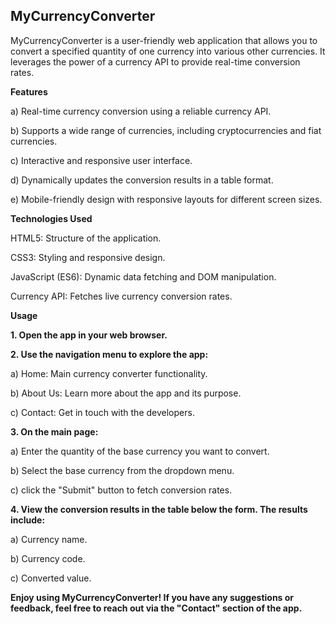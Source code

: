 ## MyCurrencyConverter

MyCurrencyConverter is a user-friendly web application that allows you to convert a specified quantity of one currency into various other currencies. It leverages the power of a currency API to provide real-time conversion rates.

**Features**

a) Real-time currency conversion using a reliable currency API.

b) Supports a wide range of currencies, including cryptocurrencies and fiat currencies.

c) Interactive and responsive user interface.

d) Dynamically updates the conversion results in a table format.

e) Mobile-friendly design with responsive layouts for different screen sizes.

**Technologies Used**

HTML5: Structure of the application.

CSS3: Styling and responsive design.

JavaScript (ES6): Dynamic data fetching and DOM manipulation.

Currency API: Fetches live currency conversion rates.


**Usage**

**1. Open the app in your web browser.**

**2. Use the navigation menu to explore the app:**

a) Home: Main currency converter functionality.

b) About Us: Learn more about the app and its purpose.

c) Contact: Get in touch with the developers.

**3. On the main page:**

a) Enter the quantity of the base currency you want to convert.

b) Select the base currency from the dropdown menu.

c) click the "Submit" button to fetch conversion rates.

**4. View the conversion results in the table below the form. The results include:**

a) Currency name.

b) Currency code.

c) Converted value.

**Enjoy using MyCurrencyConverter! If you have any suggestions or feedback, feel free to reach out via the "Contact" section of the app.**




